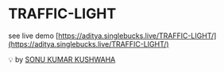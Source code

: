 # TRAFFIC-LIGHT




see live demo [https://aditya.singlebucks.live/TRAFFIC-LIGHT/](https://aditya.singlebucks.live/TRAFFIC-LIGHT/)

💡 by [SONU KUMAR KUSHWAHA](https://github.com/flyingsonu122)
